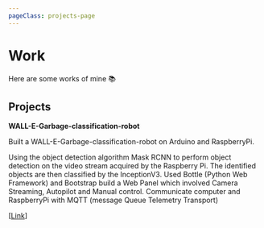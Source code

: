 ```yaml
---
pageClass: projects-page
---
```


# Work

Here are some works of mine :books:

## Projects

<ProjectCard image="/projects/1.jpg" hideBorder=true>

  **WALL-E-Garbage-classification-robot**

Built a WALL-E-Garbage-classification-robot on Arduino and RaspberryPi.

Using the object detection algorithm Mask RCNN to perform object detection on the video stream acquired by the Raspberry Pi. The identified objects are then classified by the InceptionV3. Used Bottle (Python Web Framework) and Bootstrap build a Web Panel which involved Camera Streaming, Autopilot and Manual control. Communicate computer and RaspberryPi with MQTT (message Queue Telemetry Transport)

[[Link](https://isteps.comp.nus.edu.sg/event/sws-y2-19/module/Cluster3/project/9)]

</ProjectCard>



<style lang="stylus">

.projects-page
  background-color #fafbfc

</style>